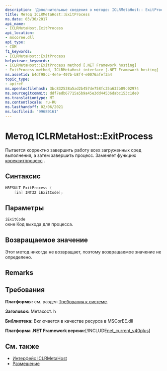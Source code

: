```yaml
---
description: 'Дополнительные сведения о методе: ICLRMetaHost:: ExitProcess'
title: Метод ICLRMetaHost::ExitProcess
ms.date: 03/30/2017
api_name:
- ICLRMetaHost.ExitProcess
api_location:
- mscoree.dll
api_type:
- COM
f1_keywords:
- ICLRMetaHost::ExitProcess
helpviewer_keywords:
- ICLRMetaHost::ExitProcess method [.NET Framework hosting]
- ExitProcess method, ICLRMetaHost interface [.NET Framework hosting]
ms.assetid: b4df98cc-4e4e-407b-b8f4-e0076afef3a4
topic_type:
- apiref
ms.openlocfilehash: 3bc832538a5ad2b457de758fc35a632b09c02974
ms.sourcegitcommit: ddf7edb67715a5b9a45e3dd44536dabc153c1de0
ms.translationtype: MT
ms.contentlocale: ru-RU
ms.lasthandoff: 02/06/2021
ms.locfileid: "99689161"
---
```

# <a name="iclrmetahostexitprocess-method"></a>Метод ICLRMetaHost::ExitProcess

Пытается корректно завершить работу всех загруженных сред выполнения, а затем завершить процесс. Заменяет функцию [корекситпроцесс](corexitprocess-function.md) .  
  
## <a name="syntax"></a>Синтаксис  
  
```cpp  
HRESULT ExitProcess (  
    [in] INT32 iExitCode);  
```  
  
## <a name="parameters"></a>Параметры  

 `iExitCode`  
 окне Код выхода для процесса.  
  
## <a name="return-value"></a>Возвращаемое значение  

 Этот метод никогда не возвращает, поэтому возвращаемое значение не определено.  
  
## <a name="remarks"></a>Remarks  
  
## <a name="requirements"></a>Требования  

 **Платформы:** см. раздел [Требования к системе](../../get-started/system-requirements.md).  
  
 **Заголовок:** Метахост. h  
  
 **Библиотека:** Включается в качестве ресурса в MSCorEE.dll  
  
 **Платформа .NET Framework версии:**[!INCLUDE[net_current_v40plus](../../../../includes/net-current-v40plus-md.md)]  
  
## <a name="see-also"></a>См. также

- [Интерфейс ICLRMetaHost](iclrmetahost-interface.md)
- [Размещение](index.md)
